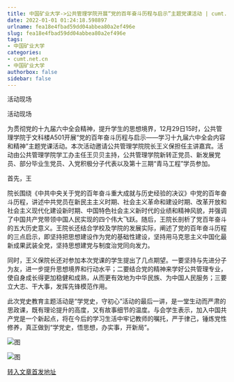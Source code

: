 ```yaml
---
title: 中国矿业大学->公共管理学院开展“党的百年奋斗历程与启示”主题党课活动 | cumt.net.cn
date: 2022-01-01 01:24:18.598897
urlname: fea18e4fbad59dd04abbea80a2ef496e
slug: fea18e4fbad59dd04abbea80a2ef496e
tags: 
- 中国矿业大学
categories:
- cumt.net.cn
- 中国矿业大学
authorbox: false
sidebar: false
---
```

活动现场

活动现场

为贯彻党的十九届六中全会精神，提升学生的思想境界，12月29日15时，公共管理学院于文科楼A501开展“党的百年奋斗历程与启示——学习十九届六中全会内容和精神”主题党课活动。本次活动邀请公共管理学院院长王义保担任主讲嘉宾。活动由公共管理学院学工办主任王贝贝主持，公共管理学院新转正党员、新发展党员、部分毕业生党员、入党积极分子代表以及第十三期“青马工程”学员参加。

首先，王
<!--more-->
院长围绕《中共中央关于党的百年奋斗重大成就与历史经验的决议》中党的百年奋斗历程，讲述中共党员在新民主主义时期、社会主义革命和建设时期、改革开放和社会主义现代化建设新时期、中国特色社会主义新时代的业绩和精神风貌，并强调了中国共产党带领中国人民实现的四个伟大飞跃。随后，王院长剖析了党百年奋斗的五大历史意义。王院长还结合学校及学院的发展实际，阐述了党的百年奋斗历程的三点启示，即坚持把思想建设作为党的基础性建设，坚持用马克思主义中国化最新成果武装全党，坚持思想建党与制度治党同向发力。

同时，王义保院长还对参加本次党课的学生提出了几点期望。一要坚持与先进分子为友，进一步提升思想境界和行动水平；二要结合党的精神来学好公共管理专业，使自身成长得更加稳健和成熟，从而更有效地为中华民族、为中国人民服务；三要立大志、干大事，发挥先锋模范作用。

此次党史教育主题活动是“学党史，守初心”活动的最后一讲，是一堂生动而严肃的思政课，既有理论提升的高度，又有故事细节的温度。与会学生表示，加入中国共产党是一个新起点，将在今后的学习生活中牢记教师的嘱托，严于律己，锤炼党性修养，真正做到“学党史，悟思想，办实事，开新局”。

![图](http://xwzx.cumt.edu.cn/_upload/article/images/0e/91/3fc182884789ae2ae911d36cf6a8/9febdb90-42a4-4542-b359-844daf0343cb.jpg)

![图](http://xwzx.cumt.edu.cn/_upload/article/images/0e/91/3fc182884789ae2ae911d36cf6a8/ab382e81-fc0e-43d1-86f0-0bc263afec9c.jpg)

[转入文章首发地址](http://xwzx.cumt.edu.cn/62/ca/c523a615114/page.htm)